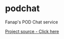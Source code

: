 # podchat
Fanap's POD Chat service

[Project source - Click here](https://github.com/smartPodLand/podchat)
